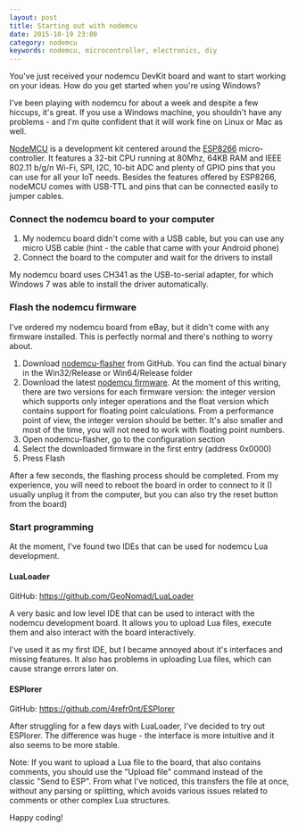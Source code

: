 ```yaml
---
layout: post
title: Starting out with nodemcu
date: 2015-10-19 23:00
category: nodemcu
keywords: nodemcu, microcontroller, electronics, diy
---
```


You've just received your nodemcu DevKit board and want to start working on your ideas. How do you get started when you're using Windows?

<!-- more -->

I've been playing with nodemcu for about a week and despite a few hiccups, it's great. If you use a Windows machine, you shouldn't have any problems - and I'm quite confident that it will work fine on Linux or Mac as well.

[NodeMCU](https://en.wikipedia.org/wiki/NodeMCU) is a development kit centered around the [ESP8266](https://en.wikipedia.org/wiki/ESP8266) micro-controller. It features a 32-bit CPU running at 80Mhz, 64KB RAM and IEEE 802.11 b/g/n Wi-Fi, SPI, I2C, 10-bit ADC and plenty of GPIO pins that you can use for all your IoT needs. Besides the features offered by ESP8266, nodeMCU comes with USB-TTL and pins that can be connected easily to jumper cables.

### Connect the nodemcu board to your computer
1. My nodemcu board didn't come with a USB cable, but you can use any micro USB cable (hint - the cable that came with your Android phone)
2. Connect the board to the computer and wait for the drivers to install

My nodemcu board uses CH341 as the USB-to-serial adapter, for which Windows 7 was able to install the driver automatically. 

### Flash the nodemcu firmware
I've ordered my nodemcu board from eBay, but it didn't come with any firmware installed. This is perfectly normal and there's nothing to worry about.
1. Download [nodemcu-flasher](https://github.com/nodemcu/nodemcu-flasher) from GitHub. You can find the actual binary in the Win32/Release or Win64/Release folder
2. Download the latest [nodemcu firmware](https://github.com/nodemcu/nodemcu-firmware/releases). At the moment of this writing, there are two versions for each firmware version: the integer version which supports only integer operations and the float version which contains support for floating point calculations. From a performance point of view, the integer version should be better. It's also smaller and most of the time, you will not need to work with floating point numbers.
3. Open nodemcu-flasher, go to the configuration section
4. Select the downloaded firmware in the first entry (address 0x0000)
5. Press Flash

After a few seconds, the flashing process should be completed. From my experience, you will need to reboot the board in order to connect to it (I usually unplug it from the computer, but you can also try the reset button from the board)

### Start programming
At the moment, I've found two IDEs that can be used for nodemcu Lua development.

#### LuaLoader
GitHub: https://github.com/GeoNomad/LuaLoader

A very basic and low level IDE that can be used to interact with the nodemcu development board. It allows you to upload Lua files, execute them and also interact with the board interactively.

I've used it as my first IDE, but I became annoyed about it's interfaces and missing features. It also has problems in uploading Lua files, which can cause strange errors later on.

#### ESPlorer
GitHub: https://github.com/4refr0nt/ESPlorer

After struggling for a few days with LuaLoader, I've decided to try out ESPlorer. The difference was huge - the interface is more intuitive and it also seems to be more stable. 

Note: If you want to upload a Lua file to the board, that also contains comments, you should use the "Upload file" command instead of the classic "Send to ESP". From what I've noticed, this transfers the file at once, without any parsing or splitting, which avoids various issues related to comments or other complex Lua structures.

Happy coding!

